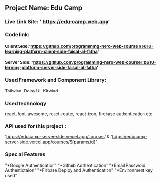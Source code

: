 ## Project Name: Edu Camp

### Live Link Site: ' https://edu-camp.web.app'

### Code link:

#### Client Side:'https://github.com/programming-hero-web-course1/b610-learning-platform-client-side-faisal-al-fatha'

#### Server Side: 'https://github.com/programming-hero-web-course1/b610-lerning-platform-server-side-faisal-al-fatha'

### Used Framework and Component Library:

Tailwind, Daisy Ui, Kitwind

### Used technology

react, font-awesome, react-router, react-icon, firebase authentication etc

### API used for this project :

'https://educamp-server-side.vercel.app/courses'
&
'https://educamp-server-side.vercel.app/courses/${params.id}'

### Special Features

"\*Google Authentication"
"\*Github Authentication"
"\*Email Password Authentictaion"
"\*Firbase Deploy and Authentication"
"\*Environment key used"
